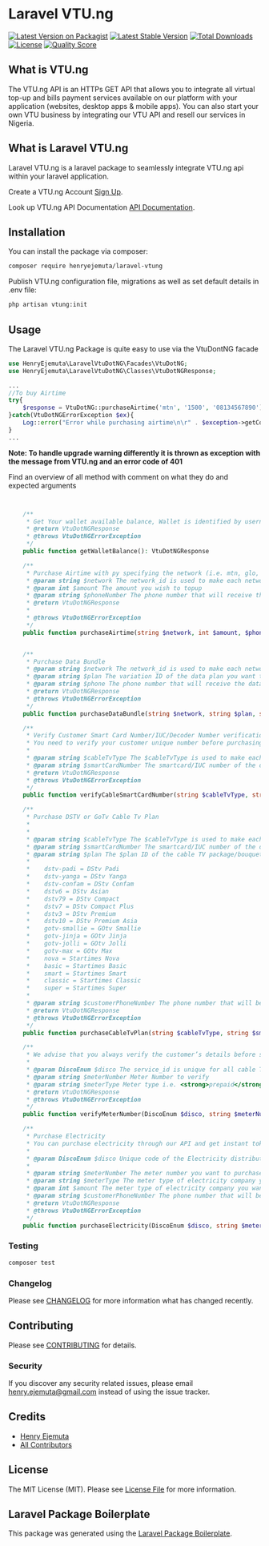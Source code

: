 # Laravel VTU.ng

[![Latest Version on Packagist](https://img.shields.io/packagist/v/henryejemuta/laravel-vtung.svg?style=flat-square)](https://packagist.org/packages/henryejemuta/laravel-vtung)
[![Latest Stable Version](https://poser.pugx.org/henryejemuta/laravel-vtung/v/stable)](https://packagist.org/packages/henryejemuta/laravel-vtung)
[![Total Downloads](https://poser.pugx.org/henryejemuta/laravel-vtung/downloads)](https://packagist.org/packages/henryejemuta/laravel-vtung)
[![License](https://poser.pugx.org/henryejemuta/laravel-vtung/license)](https://packagist.org/packages/henryejemuta/laravel-vtung)
[![Quality Score](https://img.shields.io/scrutinizer/g/henryejemuta/laravel-vtung.svg?style=flat-square)](https://scrutinizer-ci.com/g/henryejemuta/laravel-vtung)

## What is VTU.ng
The VTU.ng API is an HTTPs GET API that allows you to integrate all virtual top-up and bills payment services available on our platform with your application (websites, desktop apps & mobile apps). You can also start your own VTU business by integrating our VTU API and resell our services in Nigeria.

## What is Laravel VTU.ng
Laravel VTU.ng is a laravel package to seamlessly integrate VTU.ng api within your laravel application.

Create a VTU.ng Account [Sign Up](http://bit.ly/3nTkLh4).

Look up VTU.ng API Documentation [API Documentation](https://vtu.ng/api/).

## Installation

You can install the package via composer:

```bash
composer require henryejemuta/laravel-vtung
```

Publish VTU.ng configuration file, migrations as well as set default details in .env file:

```bash
php artisan vtung:init
```

## Usage

The Laravel VTU.ng Package is quite easy to use via the VtuDontNG facade
``` php
use HenryEjemuta\LaravelVtuDotNG\Facades\VtuDotNG;
use HenryEjemuta\LaravelVtuDotNG\Classes\VtuDotNGResponse;

...
//To buy Airtime
try{
    $response = VtuDotNG::purchaseAirtime('mtn', '1500', '08134567890');
}catch(VtuDotNGErrorException $ex){
    Log::error("Error while purchasing airtime\n\r" . $exception->getCode() . ": " . $exception->getMessage());
}
...

```
**Note: To handle upgrade warning differently it is thrown as exception with the message from VTU.ng and an error code of 401**


Find an overview of all method with comment on what they do and expected arguments
``` php


    /**
     * Get Your wallet available balance, Wallet is identified by username set in vtung config or environmental variable
     * @return VtuDotNGResponse
     * @throws VtuDotNGErrorException
     */
    public function getWalletBalance(): VtuDotNGResponse

    /**
     * Purchase Airtime with py specifying the network (i.e. mtn, glo, airtel, or 9mobile to buy airtime corresponding the provided telco service code)
     * @param string $network The network_id is used to make each network unique. They include mtn, glo, airtel and etisalat. Notice that they are all in small letters.
     * @param int $amount The amount you wish to topup
     * @param string $phoneNumber The phone number that will receive the airtime
     * @return VtuDotNGResponse
     *
     * @throws VtuDotNGErrorException
     */
    public function purchaseAirtime(string $network, int $amount, $phoneNumber): VtuDotNGResponse


    /**
     * Purchase Data Bundle
     * @param string $network The network_id is used to make each network unique. They include mtn, glo, airtel and etisalat. Notice that they are all in small letters.
     * @param string $plan The variation ID of the data plan you want to purchase.
     * @param string $phone The phone number that will receive the data
     * @return VtuDotNGResponse
     * @throws VtuDotNGErrorException
     */
    public function purchaseDataBundle(string $network, string $plan, string $phone): VtuDotNGResponse

    /**
     * Verify Customer Smart Card Number/IUC/Decoder Number verification
     * You need to verify your customer unique number before purchasing.
     *
     * @param string $cableTvType The $cableTvType is used to make each cable TV unique. They include dstv, gotv, and startimes. Notice that they are all in small letters.
     * @param string $smartCardNumber The smartcard/IUC number of the decoder that should be subscribed
     * @return VtuDotNGResponse
     * @throws VtuDotNGErrorException
     */
    public function verifyCableSmartCardNumber(string $cableTvType, string $smartCardNumber): VtuDotNGResponse

    /**
     * Purchase DSTV or GoTv Cable Tv Plan
     *
     *
     * @param string $cableTvType The $cableTvType is used to make each cable TV unique. They include dstv, gotv, and startimes. Notice that they are all in small letters.
     * @param string $smartCardNumber The smartcard/IUC number of the decoder that should be subscribed
     * @param string $plan The $plan ID of the cable TV package/bouquet you want to purchase. They are as follows:
     *
     *    dstv-padi = DStv Padi
     *    dstv-yanga = DStv Yanga
     *    dstv-confam = DStv Confam
     *    dstv6 = DStv Asian
     *    dstv79 = DStv Compact
     *    dstv7 = DStv Compact Plus
     *    dstv3 = DStv Premium
     *    dstv10 = DStv Premium Asia
     *    gotv-smallie = GOtv Smallie
     *    gotv-jinja = GOtv Jinja
     *    gotv-jolli = GOtv Jolli
     *    gotv-max = GOtv Max
     *    nova = Startimes Nova
     *    basic = Startimes Basic
     *    smart = Startimes Smart
     *    classic = Startimes Classic
     *    super = Startimes Super
     *
     * @param string $customerPhoneNumber The phone number that will be stored for reference
     * @return VtuDotNGResponse
     * @throws VtuDotNGErrorException
     */
    public function purchaseCableTvPlan(string $cableTvType, string $smartCardNumber, string $plan, string $customerPhoneNumber): VtuDotNGResponse

    /**
     * We advise that you always verify the customer’s details before submitting requests to purchase the service (cable TV or electricity). The VTU.ng customer verification endpoint allows you to get the customer’s full name.
     *
     * @param DiscoEnum $disco The service_id is unique for all cable TV and electricity services.
     * @param string $meterNumber Meter Number to verify
     * @param string $meterType Meter type i.e. <strong>prepaid</strong> or <strong>postpaid</strong>
     * @return VtuDotNGResponse
     * @throws VtuDotNGErrorException
     */
    public function verifyMeterNumber(DiscoEnum $disco, string $meterNumber, string $meterType): VtuDotNGResponse

    /**
     * Purchase Electricity
     * You can purchase electricity through our API and get instant token for prepaid meters.
     *
     * @param DiscoEnum $disco Unique code of the Electricity distribution company the meter number is for
     *
     * @param string $meterNumber The meter number you want to purchase electricity for
     * @param string $meterType The meter type of electricity company you want to purchase. It is either prepaid or postpaid
     * @param int $amount The meter type of electricity company you want to purchase. It is either prepaid or postpaid
     * @param string $customerPhoneNumber The phone number that will be stored for reference
     * @return VtuDotNGResponse
     * @throws VtuDotNGErrorException
     */
    public function purchaseElectricity(DiscoEnum $disco, string $meterNumber, string $meterType, $amount, string $customerPhoneNumber): VtuDotNGResponse

```

### Testing

``` bash
composer test
```

### Changelog

Please see [CHANGELOG](CHANGELOG.md) for more information what has changed recently.

## Contributing

Please see [CONTRIBUTING](CONTRIBUTING.md) for details.

### Security

If you discover any security related issues, please email henry.ejemuta@gmail.com instead of using the issue tracker.

## Credits

- [Henry Ejemuta](https://github.com/henryejemuta)
- [All Contributors](../../contributors)

## License

The MIT License (MIT). Please see [License File](LICENSE.md) for more information.

## Laravel Package Boilerplate

This package was generated using the [Laravel Package Boilerplate](https://laravelpackageboilerplate.com).
